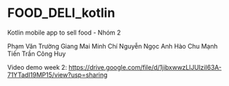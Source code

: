 # FOOD_DELI_kotlin
Kotlin mobile app to sell food - Nhóm 2

Phạm Văn Trường Giang
Mai Minh Chí
Nguyễn Ngọc Anh Hào
Chu Mạnh Tiến
Trần Công Huy


Video demo week 2: https://drive.google.com/file/d/1jibxwwzLlJUIziI63A-71YTadI19MP15/view?usp=sharing
